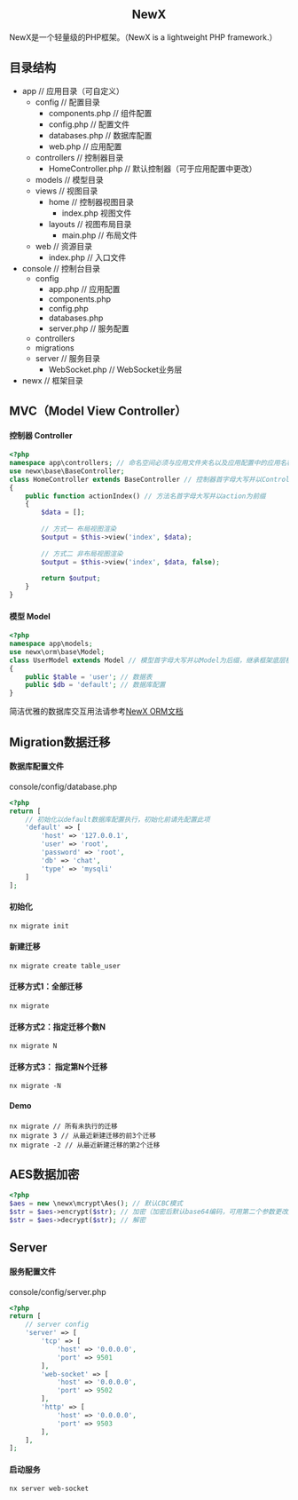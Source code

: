 <h2 align="center">NewX</h2>

NewX是一个轻量级的PHP框架。（NewX is a lightweight PHP framework.）

## 目录结构
* app // 应用目录（可自定义）
    * config // 配置目录
        * components.php // 组件配置 
        * config.php // 配置文件
        * databases.php // 数据库配置
        * web.php // 应用配置
    * controllers // 控制器目录
        * HomeController.php // 默认控制器（可于应用配置中更改）
    * models // 模型目录
    * views // 视图目录
        * home // 控制器视图目录
            * index.php 视图文件
        * layouts // 视图布局目录
            * main.php // 布局文件
    * web // 资源目录
        * index.php // 入口文件
* console // 控制台目录
    * config
        * app.php // 应用配置
        * components.php
        * config.php
        * databases.php
        * server.php // 服务配置
    * controllers
    * migrations
    * server // 服务目录
        * WebSocket.php // WebSocket业务层
* newx // 框架目录

## MVC（Model View Controller）

#### 控制器 Controller
```php
<?php
namespace app\controllers; // 命名空间必须与应用文件夹名以及应用配置中的应用名称保持一致
use newx\base\BaseController;
class HomeController extends BaseController // 控制器首字母大写并以Controller为后缀，继承框架底层控制器基类
{
    public function actionIndex() // 方法名首字母大写并以action为前缀
    {
        $data = [];
        
        // 方式一 布局视图渲染
        $output = $this->view('index', $data);
        
        // 方式二 非布局视图渲染
        $output = $this->view('index', $data, false);
        
        return $output;
    }
}
```

#### 模型 Model
```php
<?php
namespace app\models;
use newx\orm\base\Model;
class UserModel extends Model // 模型首字母大写并以Model为后缀，继承框架底层模型基类
{
    public $table = 'user'; // 数据表
    public $db = 'default'; // 数据库配置
}
```
简洁优雅的数据库交互用法请参考[NewX ORM文档](https://github.com/BeanYellow/newx-orm)

## Migration数据迁移

#### 数据库配置文件
console/config/database.php
```php
<?php
return [
    // 初始化以default数据库配置执行，初始化前请先配置此项
    'default' => [
        'host' => '127.0.0.1',
        'user' => 'root',
        'password' => 'root',
        'db' => 'chat',
        'type' => 'mysqli'
    ]
];
```

#### 初始化
```
nx migrate init
```

#### 新建迁移
```
nx migrate create table_user
```

#### 迁移方式1：全部迁移
```
nx migrate
```

#### 迁移方式2：指定迁移个数N
```
nx migrate N
```

#### 迁移方式3： 指定第N个迁移
```
nx migrate -N
```

#### Demo
```
nx migrate // 所有未执行的迁移
nx migrate 3 // 从最近新建迁移的前3个迁移
nx migrate -2 // 从最近新建迁移的第2个迁移
```

## AES数据加密
```php
<?php
$aes = new \newx\mcrypt\Aes(); // 默认CBC模式
$str = $aes->encrypt($str); // 加密（加密后默认base64编码，可用第二个参数更改）
$str = $aes->decrypt($str); // 解密
```

## Server

#### 服务配置文件
console/config/server.php
```php
<?php
return [
    // server config
    'server' => [
        'tcp' => [
            'host' => '0.0.0.0',
            'port' => 9501
        ],
        'web-socket' => [
            'host' => '0.0.0.0',
            'port' => 9502
        ],
        'http' => [
            'host' => '0.0.0.0',
            'port' => 9503
        ],
    ],
];
```

#### 启动服务
```
nx server web-socket
```